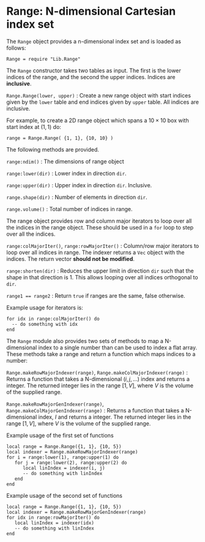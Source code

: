 # Range: N-dimensional Cartesian index set

The `Range` object provides a n-dimensional index set and is loaded as
follows:

~~~~~~~ {.lua}
Range = require "Lib.Range"
~~~~~~~

The `Range` constructor takes two tables as input. The first is the
lower indices of the range, and the second the upper indices. Indices
are __inclusive__.

`Range.Range(lower, upper)`
: Create a new range object with start indices given by the `lower` table
  and end indices given by `upper` table. All indices are inclusive.

For example, to create a 2D range object which spans a $10\times 10$
box with start index at $(1,1)$ do:

~~~~~~~ {.lua}
range = Range.Range( {1, 1}, {10, 10} )
~~~~~~~

The following methods are provided.

`range:ndim()`
: The dimensions of range object

`range:lower(dir)`
: Lower index in direction `dir`.

`range:upper(dir)`
: Upper index in direction `dir`. Inclusive.

`range.shape(dir)`
: Number of elements in direction `dir`.

`range.volume()`
: Total number of indices in range.

The range object provides row and column major iterators to loop over
all the indices in the range object. These should be used in a `for`
loop to step over all the indices.

`range:colMajorIter()`, `range:rowMajorIter()`
: Column/row major iterators to loop over all indices in range. The
  indexer returns a `Vec` object with the indices. The return vector
  __should not be modified__.

`range:shorten(dir)`
: Reduces the upper limit in direction `dir` such that the shape in
  that direction is 1. This allows looping over all indices orthogonal
  to `dir`.

`range1 == range2`
: Return `true` if ranges are the same, false otherwise.

Example usage for iterators is:

~~~~~~~ {.lua}
for idx in range:colMajorIter() do
  -- do something with idx
end
~~~~~~~

The `Range` module also provides two sets of methods to map a
N-dimensional index to a single number than can be used to index a
flat array. These methods take a range and return a function which
maps indices to a number:

`Range.makeRowMajorIndexer(range)`, `Range.makeColMajorIndexer(range)`
: Returns a function that takes a N-dimensional $(i,j,...)$ index and
  returns a integer. The returned integer lies in the range $[1, V]$,
  where $V$ is the volume of the supplied range.

`Range.makeRowMajorGenIndexer(range)`, `Range.makeColMajorGenIndexer(range)`
: Returns a function that takes a N-dimensional index, $I$ and returns
  a integer. The returned integer lies in the range $[1, V]$, where
  $V$ is the volume of the supplied range.

Example usage of the first set of functions

~~~~~~~ {.lua}
local range = Range.Range({1, 1}, {10, 5})
local indexer = Range.makeRowMajorIndexer(range)
for i = range:lower(1), range:upper(1) do
   for j = range:lower(2), range:upper(2) do
      local linIndex = indexer(i, j)
      -- do something with linIndex
   end
end
~~~~~~~

Example usage of the second set of functions

~~~~~~~ {.lua}
local range = Range.Range({1, 1}, {10, 5})
local indexer = Range.makeRowMajorGenIndexer(range)
for idx in range:rowMajorIter() do
   local linIndex = indexer(idx)
   -- do something with linIndex
end
~~~~~~~